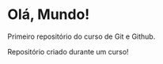 # Olá, Mundo!
 Primeiro repositório do curso de Git e Github. 
 
 Repositório criado durante um curso!
